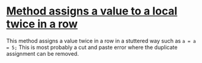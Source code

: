 # [Method assigns a value to a local twice in a row](http://fb-contrib.sourceforge.net/bugdescriptions.html#SPP_STUTTERED_ASSIGNMENT)

This method assigns a value twice in a row in a stuttered way such as
			`a = a = 5;` This is most probably a cut and paste error where the duplicate
			assignment can be removed.